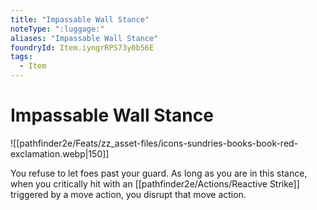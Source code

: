 ```yaml
---
title: "Impassable Wall Stance"
noteType: ":luggage:"
aliases: "Impassable Wall Stance"
foundryId: Item.iyngrRPS73y0b56E
tags:
  - Item
---
```


# Impassable Wall Stance
![[pathfinder2e/Feats/zz_asset-files/icons-sundries-books-book-red-exclamation.webp|150]]

You refuse to let foes past your guard. As long as you are in this stance, when you critically hit with an [[pathfinder2e/Actions/Reactive Strike]] triggered by a move action, you disrupt that move action.
